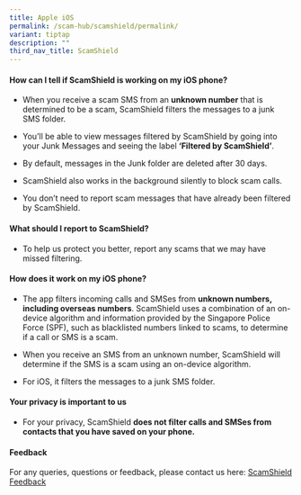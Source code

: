 ```yaml
---
title: Apple iOS
permalink: /scam-hub/scamshield/permalink/
variant: tiptap
description: ""
third_nav_title: ScamShield
---
```

<h4>How can I tell if ScamShield is working on my iOS phone?</h4><p></p><ul data-tight="true" class="tight"><li><p>When you receive a scam SMS from an <strong>unknown number</strong> that is determined to be a scam, ScamShield filters the messages to a junk SMS folder.</p></li><li><p>You’ll be able to view messages filtered by ScamShield by going into your Junk Messages and seeing the label <strong>‘Filtered by ScamShield’</strong>.</p></li><li><p>By default, messages in the Junk folder are deleted after 30 days.</p></li><li><p>ScamShield also works in the background silently to block scam calls.</p></li><li><p>You don’t need to report scam messages that have already been filtered by ScamShield.</p></li></ul><h4>What should I report to ScamShield?</h4><ul data-tight="true" class="tight"><li><p>To help us protect you better, report any scams that we may have missed filtering.</p></li></ul><h4>How does it work on my iOS phone?</h4><ul data-tight="true" class="tight"><li><p>The app filters incoming calls and SMSes from <strong>unknown numbers, including overseas numbers</strong>. ScamShield uses a combination of an on-device algorithm and information provided by the Singapore Police Force (SPF), such as blacklisted numbers linked to scams, to determine if a call or SMS is a scam.</p></li><li><p>When you receive an SMS from an unknown number, ScamShield will determine if the SMS is a scam using an on-device algorithm.</p></li><li><p>For iOS, it filters the messages to a junk SMS folder.</p></li></ul><h4>Your privacy is important to us</h4><ul data-tight="true" class="tight"><li><p>For your privacy, ScamShield <strong>does not filter calls and SMSes from contacts that you have saved on your phone.</strong></p></li></ul><h4>Feedback</h4><p>For any queries, questions or feedback, please contact us here: <a href="https://go.gov.sg/scamshield-feedback" rel="noopener noreferrer nofollow" target="_blank"><u>ScamShield Feedback</u></a></p>